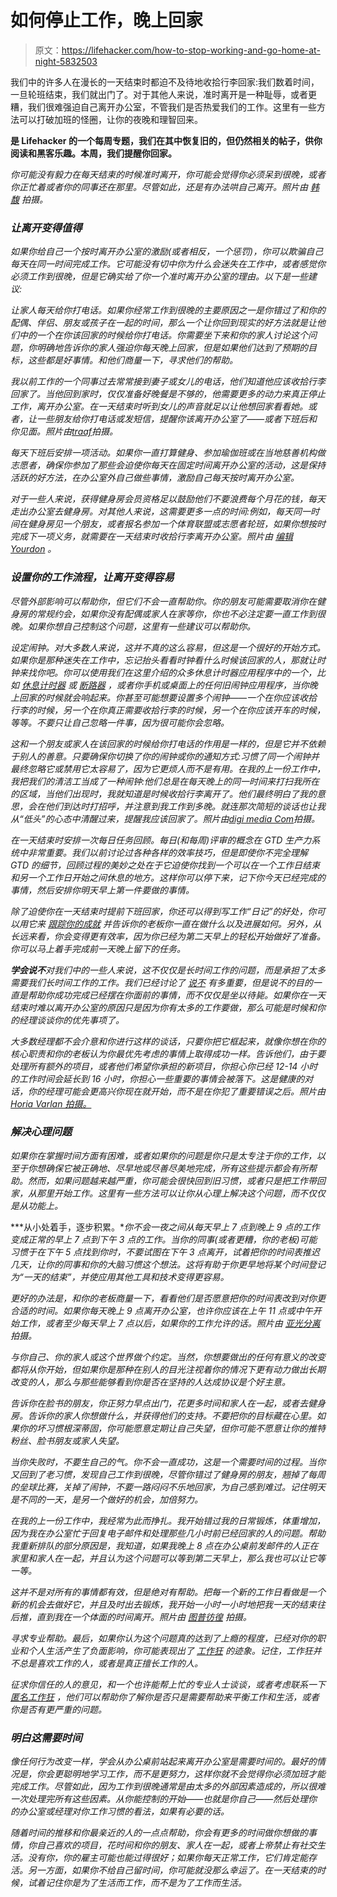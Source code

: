 # 如何停止工作，晚上回家

> 原文：<https://lifehacker.com/how-to-stop-working-and-go-home-at-night-5832503>

我们中的许多人在漫长的一天结束时都迫不及待地收拾行李回家:我们数着时间，一旦轮班结束，我们就出门了。对于其他人来说，准时离开是一种耻辱，或者更糟，我们很难强迫自己离开办公室，不管我们是否热爱我们的工作。这里有一些方法可以打破加班的怪圈，让你的夜晚和理智回来。



[](http://lifehacker.com/tag/blast-from-the-past)**是 Lifehacker 的一个每周专题，我们在其中恢复旧的，但仍然相关的帖子，供你阅读和黑客乐趣。本周，我们提醒你回家。**

*你可能没有毅力在每天结束的时候准时离开，你可能会觉得你必须呆到很晚，或者你正忙着或者你的同事还在那里。尽管如此，还是有办法哄自己离开。*照片由* [*韩馥*](http://www.flickr.com/photos/jabberwocky381/2511020194/in/photostream/) *拍摄。**

### *让离开变得值得*

*如果你给自己一个按时离开办公室的激励(或者相反，一个惩罚)，你可以欺骗自己每天在同一时间完成工作。它可能没有切中你为什么会迷失在工作中，或者感觉你必须工作到很晚，但是它确实给了你一个准时离开办公室的理由。以下是一些建议:*

*让家人每天给你打电话。如果你经常工作到很晚的主要原因之一是你错过了和你的配偶、伴侣、朋友或孩子在一起的时间，那么一个让你回到现实的好方法就是让他们中的一个在你该回家的时候给你打电话。你需要坐下来和你的家人讨论这个问题，你明确地告诉你的家人强迫你每天晚上回家，但是如果他们达到了预期的目标，这些都是好事情。和他们商量一下，寻求他们的帮助。*

*我以前工作的一个同事过去常常接到妻子或女儿的电话，他们知道他应该收拾行李回家了。当他回到家时，仅仅准备好晚餐是不够的，他需要更多的动力来真正停止工作，离开办公室。在一天结束时听到女儿的声音就足以让他想回家看看她。或者，让一些朋友给你打电话或发短信，提醒你该离开办公室了——或者下班后和你见面。*照片由*[*traaf*](http://www.flickr.com/photos/traaf/4649802750/)*拍摄。**

*每天下班后安排一项活动。如果你一直打算健身、参加瑜伽班或在当地慈善机构做志愿者，确保你参加了那些会迫使你每天在固定时间离开办公室的活动，这是保持活跃的好方法，在办公室外自己做些事情，激励自己每天按时离开办公室。*

*对于一些人来说，获得健身房会员资格足以鼓励他们不要浪费每个月花的钱，每天走出办公室去健身房。对其他人来说，这需要更多一点的时间:例如，每天同一时间在健身房见一个朋友，或者报名参加一个体育联盟或志愿者轮班，如果你想按时完成下一项义务，就需要在一天结束时收拾行李离开办公室。*照片由* [*编辑 Yourdon*](http://www.flickr.com/photos/yourdon/3592318078/) *。**

### *设置你的工作流程，让离开变得容易*

*尽管外部影响可以帮助你，但它们不会一直帮助你。你的朋友可能需要取消你在健身房的常规约会，如果你没有配偶或家人在家等你，你也不必注定要一直工作到很晚。如果你想自己控制这个问题，这里有一些建议可以帮助你。*

*设定闹钟。对大多数人来说，这并不真的这么容易，但这是一个很好的开始方式。如果你是那种迷失在工作中，忘记抬头看看时钟看什么时候该回家的人，那就让时钟来找你吧。你可以使用我们在这里介绍的众多休息计时器应用程序中的一个，比如 [休息计时器](http://lifehacker.com/bolster-and-track-your-productivity-with-work-break-tim-338143) 或 [断路器](http://lifehacker.com/breaker-reminds-you-to-take-breaks-or-go-back-to-work-5831560) ，或者你手机或桌面上的任何旧闹钟应用程序，当你晚上回家的时候就会响起来。你甚至可能想要设置多个闹钟——一个在你应该收拾行李的时候，另一个在你真正需要收拾行李的时候，另一个在你应该开车的时候，等等。不要只让自己忽略一件事，因为很可能你会忽略。*

*这和一个朋友或家人在该回家的时候给你打电话的作用是一样的，但是它并不依赖于别人的善意。只要确保你切换了你的闹钟或你的通知方式:习惯了同一个闹钟并最终忽略它或禁用它太容易了，因为它更烦人而不是有用。在我的上一份工作中，我把我们的清洁工当成了一种闹钟:他们总是在每天晚上的同一时间来打扫我所在的区域，当他们出现时，我就知道是时候收拾行李离开了。他们最终明白了我的意思，会在他们到达时打招呼，并注意到我工作到多晚。就连那次简短的谈话也让我从“低头”的心态中清醒过来，提醒我应该回家了。*照片由*[*digi media Com*](http://www.flickr.com/photos/digitpedia/4555452320/)*拍摄。**

*在一天结束时安排一次每日任务回顾。每日(和每周)评审的概念在 GTD 生产力系统中非常重要。我们以前讨论过各种各样的效率技巧，但是即使你不完全理解 GTD 的细节，回顾过程的美妙之处在于它迫使你找到一个可以在一个工作日结束和另一个工作日开始之间休息的地方。这样你可以停下来，记下你今天已经完成的事情，然后安排你明天早上第一件要做的事情。*

*除了迫使你在一天结束时提前下班回家，你还可以得到写工作“日记”的好处，你可以用它来 [跟踪你的成就](http://lifehacker.com/keep-a-work-diary-to-minimize-mistakes-and-document-suc-5816473) 并告诉你的老板你一直在做什么以及进展如何。另外，从长远来看，你会变得更有效率，因为你已经为第二天早上的轻松开始做好了准备。你可以马上着手完成前一天晚上留下的任务。*

***学会说不**对我们中的一些人来说，这不仅仅是长时间工作的问题，而是承担了太多需要我们长时间工作的工作。我们已经讨论了 [说不](http://lifehacker.com/say-no-without-wrecking-your-career-5795113) 有多重要，但是说不的目的一直是帮助你成功完成已经摆在你面前的事情，而不仅仅是坐以待毙。如果你在一天结束时难以离开办公室的原因只是因为你有太多的工作要做，那么可能是时候和你的经理谈谈你的优先事项了。*

*大多数经理都不会介意和你进行这样的谈话，只要你把它框起来，就像你想在你的核心职责和你的老板认为你最优先考虑的事情上取得成功一样。告诉他们，由于要处理所有额外的项目，或者他们希望你承担的新项目，你担心你已经 12-14 小时的工作时间会延长到 16 小时，你担心一些重要的事情会被落下。这是健康的对话，你的经理可能会更高兴你现在就开始，而不是在你犯了重要错误之后。照片由 [*Horia Varlan 拍摄。*](http://www.flickr.com/photos/horiavarlan/4536149424/)*

### *解决心理问题*

*如果你在掌握时间方面有困难，或者如果你的问题是你只是太专注于你的工作，以至于你想确保它被正确地、尽早地或尽善尽美地完成，所有这些提示都会有所帮助。然而，如果问题越来越严重，你可能会很快回到旧习惯，或者只是把工作带回家，从那里开始工作。这里有一些方法可以让你从心理上解决这个问题，而不仅仅是从功能上。*

***从小处着手，逐步积累。**你不会一夜之间从每天早上 7 点到晚上 9 点的工作变成正常的早上 7 点到下午 3 点的工作。当你的同事(或者更糟，你的老板)可能习惯于在下午 5 点找到你时，不要试图在下午 3 点离开，试着把你的时间表推迟几天，让你的同事和你的大脑习惯这个想法。这将有助于你更早地将某个时间登记为“一天的结束”，并使应用其他工具和技术变得更容易。*

*更好的办法是，和你的老板商量一下，看看他们是否愿意把你的时间表改到对你更合适的时间。如果你每天晚上 9 点离开办公室，也许你应该在上午 11 点或中午开始工作，或者至少每天早上 7 点以后，如果你的工作允许的话。*照片由* [*亚光分离*](http://www.flickr.com/photos/chumpolo/404875479/) *拍摄。**

*与你自己、你的家人或这个世界做个约定。当然，你想要做出的任何有意义的改变都将从你开始，但如果你是那种在别人的目光注视着你的情况下更有动力做出长期改变的人，那么与那些能够看到你是否在坚持的人达成协议是个好主意。*

*告诉你在脸书的朋友，你正努力早点出门，花更多时间和家人在一起，或者去健身房。告诉你的家人你想做什么，并获得他们的支持。不要把你的目标藏在心里。如果你的坏习惯根深蒂固，你可能愿意定期让自己失望，但你可能不愿意让你的推特粉丝、脸书朋友或家人失望。*

*当你失败时，不要生自己的气。你不会一直成功，这是一个需要时间的过程。当你又回到了老习惯，发现自己工作到很晚，尽管你错过了健身房的朋友，翘掉了每周的垒球比赛，关掉了闹钟，不要一路闷闷不乐地回家，为自己感到难过。记住明天是不同的一天，是另一个做好的机会，加倍努力。*

*在我的上一份工作中，我经常为此而挣扎。我开始错过我的日常锻炼，体重增加，因为我在办公室忙于回复电子邮件和处理那些几小时前已经回家的人的问题。帮助我重新排队的部分原因是，我知道，如果我晚上 8 点在办公桌前发邮件的人正在家里和家人在一起，并且认为这个问题可以等到第二天早上，那么我也可以让它等一等。*

*这并不是对所有的事情都有效，但是绝对有帮助。把每一个新的工作日看做是一个新的机会去做好它，并且及时出去锻炼，我开始一小时一小时地把我一天的结束往后推，直到我在一个体面的时间离开。*照片由* [*图普彷徨*](http://www.flickr.com/photos/tupwanders/3063040821/) *拍摄。**

*寻求专业帮助。最后，如果你认为这个问题真的达到了上瘾的程度，已经对你的职业和个人生活产生了负面影响，你可能表现出了 [工作狂](http://en.wikipedia.org/wiki/Workaholic) 的迹象。记住，工作狂并不总是喜欢工作的人，或者是真正擅长工作的人。*

*征求你信任的人的意见，和一个也许能帮上忙的专业人士谈谈，或者考虑联系一下 [匿名工作狂](http://www.workaholics-anonymous.org/) ，他们可以帮助你了解你是否只是需要帮助来平衡工作和生活，或者你是否有更严重的问题。*

### *明白这需要时间*

*像任何行为改变一样，学会从办公桌前站起来离开办公室是需要时间的。最好的情况是，你会更聪明地学习工作，而不是更努力，这样你就不会觉得你必须加班才能完成工作。尽管如此，因为工作到很晚通常是由太多的外部因素造成的，所以很难一次处理完所有这些因素。从你能控制的开始——也就是你自己——然后处理你的办公室或经理对你工作习惯的看法，如果有必要的话。*

*随着时间的推移和你最亲近的人的一点点帮助，你会有更多的时间做你想做的事情，你自己喜欢的项目，花时间和你的朋友、家人在一起，或者上帝禁止有社交生活。没有你，你的雇主可能也能过得很好；如果你每天正常工作，它们肯定能存活。另一方面，如果你不给自己留时间，你可能就没那么幸运了。在一天结束的时候，试着记住你是为了生活而工作，而不是为了工作而生活。*